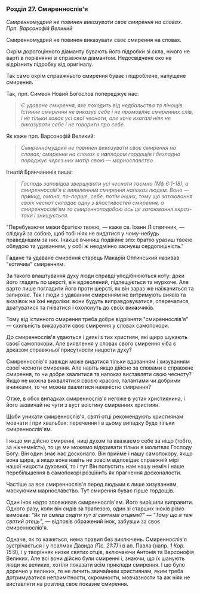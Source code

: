 ### Розділ 27. Смиреннослів'я

_Смиренномудрий не повинен виказувати своє смирення на словах. Прп. Варсонофій Великий_

Смиренномудрий не повинен виказувати своє смирення на словах.

Окрім дорогоцінного діаманту бувають його підробки зі скла, нічого не варті в порівнянні зі справжнім діамантом. Недосвідчене око не відрізнить підробку від оригіналу.

Так само окрім справжнього смирення буває і підроблене, напущене смирення.

Так, прп. Симеон Новий Богослов попереджує нас:

> _Є удаване смирення, яке походить від недбальства та лінощів. Істинне смирення не виказує себе і не промовляє смиренних слів, і не тільки ховає усі свої чесноти, але хоче взагалі ніяк не виказувати себе і не говорити про себе._

Як каже прп. Варсонофій Великий:

> _Смиренномудрий не повинен виказувати своє смирення на словах; смирення на словах є н**а**плодом гордощів і безладно породжує через них матір свою — марнославство._

Ігнатій Брянчанинів пише:

> _Господь заповідав звершувати усі чесноти таємно (Мф 6:1-18), а смиреннослів'я є виявленням смирення напоказ людям. Воно — пр**и**кид, омана, по-перше, себе, потім інших, тому що затаювання своїх чеснот складає одну з властивостей смирення, а смиреннослів'ям та смиренноподобою ось це затаювання якраз-таки і знищується._

"Перебуваючи межи братією твоєю, — каже св. Іоанн Ліствичник, — слідкуй за собою, щоб тобі ніяк не видатися у чому-небудь праведнішим за них. Інакше вчиниш подвійне зло: братію уразиш твоєю облудою та удаванням, у собі ж неодмінно заснуєш сердопишність."

Г**а**дане та удаване смирення старець Макарій Оптинський називав "котячим" смиренням.

За такого влаштування духу люди справді уподібнюються коту: доки його гладять по шерст**і**, він вдоволений, підлещується та муркоче. Але варто лише погладити його проти шерсті, як він зараз же наїжачиться та запирхає. Так і люди з уд**а**ваним смиренням не витримують виявів та вказівок на їхні недоліки: вони будуть виправдовуватися, сперечатися, дратуватися та гніватися і охолонуть до своїх вик**а**зчиків.

Тому від істинного смирення треба добре відрізняти "смиреннослів'я" — схильність виказувати своє смирення у словах самопокори.

До смиреннослів'я удаються і деякі з тих християн, які щиро шукають своєї самопокори. Але виявлення у словах свого смирення хіба є доказом справжньої присутности ницости духу?

Смиреннослів'я завжди може видатися тільки вдаванням і хизуванням своєї чесноти смирення. Але навіть якщо дійсно за словами є справжнє смирення, то чи добре хвалитися та напоказ виставляти свою чесноту? Якщо не можна вихвалятися своєю красою, талантами чи добрими вчинками, то чи можна хвалитися наявністю смирення?

Отже, в обох випадках смиреннослів'я негоже в устах християнина, і його зазвичай не чути з вуст воістину смиренних християн.

Щоби уникати смиреннослів'я, святі отці рекомендують християнам мовчати і при хвальбах: перечення і в цьому випадку буде тільки смиреннослів'ям.

І якщо ми дійсно смиренні, ниці духом та вважаємо себе за ніщо (тобто, за нікчемність), то це ми можемо відкривати тільки в молитвах Господу Богу: Він один знає нас досконало. Він прийме і нашу самопокору, якщо вона щира, а якщо вона навіть не зовсім відповідає справжній мірі нашої ницости духовної, то і тут Він попустить нам нашу неміч і наше перебільшення в самопокорі розцінить як прагнення досконалости.

Частіше за все смиреннослів'я перед людьми є лише хизуванням, маскуючим марнославство. Тут смирення буває гірше гордощів.

Один інок надто зловживав смиреннослів'ям. Його вирішили виправити. Одного разу, коли він сидів за трапезою, один зі старших іноків різко вимовив: _"Як ти смієш сидіти тут зі святими отцями?" — "Тому що я теж святий отець"_, — відповів ображений інок, забувши за своє смиреннослів'я.

Одначе, як то кажеться, нема правил без виключень. Смиреннослів'я зустрічається і у псалмах Давида _(Пс. 21:7)_ і в ап. Павла (напр. _1 Кор. 15:9_), і у творіннях низки святих отців, включаючи Антонія та Варсонофія Великих. Але всі вони дійсно були смиренні і, знаючи, що їх шанують люди як великих, хотіли показати всім приклади смирення. І що було доречно у великих, те не личить звичайним християнам, яким треба дотримуватися непримітности, скромности, мовчазности та аж ніяк не виставляти на розгляд своє показне смирення.
